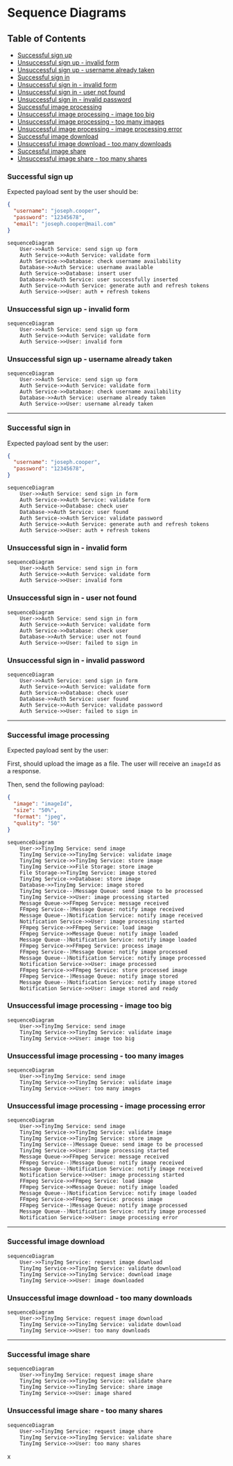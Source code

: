 # Sequence Diagrams

## Table of Contents

- [Successful sign up](#successful-sign-up)
- [Unsuccessful sign up - invalid form](#unsuccessful-sign-up---invalid-form)
- [Unsuccessful sign up - username already taken](#unsuccessful-sign-up---username-already-taken)
- [Successful sign in](#successful-sign-in)
- [Unsuccessful sign in - invalid form](#unsuccessful-sign-in---invalid-form)
- [Unsuccessful sign in - user not found](#unsuccessful-sign-in---user-not-found)
- [Unsuccessful sign in - invalid password](#unsuccessful-sign-in---invalid-password)
- [Successful image processing](#successful-image-processing)
- [Unsuccessful image processing - image too big](#unsuccessful-image-processing---image-too-big)
- [Unsuccessful image processing - too many images](#unsuccessful-image-processing---too-many-images)
- [Unsuccessful image processing - image processing error](#unsuccessful-image-processing---image-processing-error)
- [Successful image download](#successful-image-download)
- [Unsuccessful image download - too many downloads](#unsuccessful-image-download---too-many-downloads)
- [Successful image share](#successful-image-share)
- [Unsuccessful image share - too many shares](#unsuccessful-image-share---too-many-shares)

### Successful sign up

Expected payload sent by the user should be:

```json
{
  "username": "joseph.cooper",
  "password": "12345678",
  "email": "joseph.cooper@mail.com"
}
```

```mermaid
sequenceDiagram
    User->>Auth Service: send sign up form
    Auth Service->>Auth Service: validate form
    Auth Service->>Database: check username availability
    Database->>Auth Service: username available
    Auth Service->>Database: insert user
    Database->>Auth Service: user successfully inserted
    Auth Service->>Auth Service: generate auth and refresh tokens
    Auth Service->>User: auth + refresh tokens
```

### Unsuccessful sign up - invalid form

```mermaid
sequenceDiagram
    User->>Auth Service: send sign up form
    Auth Service->>Auth Service: validate form
    Auth Service->>User: invalid form
```

### Unsuccessful sign up - username already taken

```mermaid
sequenceDiagram
    User->>Auth Service: send sign up form
    Auth Service->>Auth Service: validate form
    Auth Service->>Database: check username availability
    Database->>Auth Service: username already taken
    Auth Service->>User: username already taken
```

---

### Successful sign in

Expected payload sent by the user:

```json
{
  "username": "joseph.cooper",
  "password": "12345678",
}
```

```mermaid
sequenceDiagram
    User->>Auth Service: send sign in form
    Auth Service->>Auth Service: validate form
    Auth Service->>Database: check user
    Database->>Auth Service: user found
    Auth Service->>Auth Service: validate password
    Auth Service->>Auth Service: generate auth and refresh tokens
    Auth Service->>User: auth + refresh tokens
```

### Unsuccessful sign in - invalid form

```mermaid
sequenceDiagram
    User->>Auth Service: send sign in form
    Auth Service->>Auth Service: validate form
    Auth Service->>User: invalid form
```

### Unsuccessful sign in - user not found

```mermaid
sequenceDiagram
    User->>Auth Service: send sign in form
    Auth Service->>Auth Service: validate form
    Auth Service->>Database: check user
    Database->>Auth Service: user not found
    Auth Service->>User: failed to sign in
```

### Unsuccessful sign in - invalid password

```mermaid
sequenceDiagram
    User->>Auth Service: send sign in form
    Auth Service->>Auth Service: validate form
    Auth Service->>Database: check user
    Database->>Auth Service: user found
    Auth Service->>Auth Service: validate password
    Auth Service->>User: failed to sign in
```

---

### Successful image processing

Expected payload sent by the user:

First, should upload the image as a file. The user will receive an `imageId` as a response.

Then, send the following payload:

```json
{
  "image": "imageId",
  "size": "50%",
  "format": "jpeg",
  "quality": "50"
}
```

```mermaid
sequenceDiagram
    User->>TinyImg Service: send image
    TinyImg Service->>TinyImg Service: validate image
    TinyImg Service->>TinyImg Service: store image
    TinyImg Service->>File Storage: store image
    File Storage->>TinyImg Service: image stored
    TinyImg Service->>Database: store image
    Database->>TinyImg Service: image stored
    TinyImg Service--)Message Queue: send image to be processed
    TinyImg Service->>User: image processing started
    Message Queue->>FFmpeg Service: message received
    FFmpeg Service--)Message Queue: notify image received
    Message Queue--)Notification Service: notify image received
    Notification Service->>User: image processing started
    FFmpeg Service->>FFmpeg Service: load image
    FFmpeg Service->>Message Queue: notify image loaded
    Message Queue--)Notification Service: notify image loaded
    FFmpeg Service->>FFmpeg Service: process image
    FFmpeg Service--)Message Queue: notify image processed
    Message Queue--)Notification Service: notify image processed
    Notification Service->>User: image processed
    FFmpeg Service->>FFmpeg Service: store processed image
    FFmpeg Service--)Message Queue: notify image stored
    Message Queue--)Notification Service: notify image stored
    Notification Service->>User: image stored and ready
```

### Unsuccessful image processing - image too big

```mermaid
sequenceDiagram
    User->>TinyImg Service: send image
    TinyImg Service->>TinyImg Service: validate image
    TinyImg Service->>User: image too big
```

### Unsuccessful image processing - too many images

```mermaid
sequenceDiagram
    User->>TinyImg Service: send image
    TinyImg Service->>TinyImg Service: validate image
    TinyImg Service->>User: too many images
```

### Unsuccessful image processing - image processing error

```mermaid
sequenceDiagram
    User->>TinyImg Service: send image
    TinyImg Service->>TinyImg Service: validate image
    TinyImg Service->>TinyImg Service: store image
    TinyImg Service--)Message Queue: send image to be processed
    TinyImg Service->>User: image processing started
    Message Queue->>FFmpeg Service: message received
    FFmpeg Service--)Message Queue: notify image received
    Message Queue--)Notification Service: notify image received
    Notification Service->>User: image processing started
    FFmpeg Service->>FFmpeg Service: load image
    FFmpeg Service->>Message Queue: notify image loaded
    Message Queue--)Notification Service: notify image loaded
    FFmpeg Service->>FFmpeg Service: process image
    FFmpeg Service--)Message Queue: notify image processed
    Message Queue--)Notification Service: notify image processed
    Notification Service->>User: image processing error
```

---

### Successful image download

```mermaid
sequenceDiagram
    User->>TinyImg Service: request image download
    TinyImg Service->>TinyImg Service: validate download
    TinyImg Service->>TinyImg Service: download image
    TinyImg Service->>User: image downloaded
```

### Unsuccessful image download - too many downloads

```mermaid
sequenceDiagram
    User->>TinyImg Service: request image download
    TinyImg Service->>TinyImg Service: validate download
    TinyImg Service->>User: too many downloads
```

---

### Successful image share

```mermaid
sequenceDiagram
    User->>TinyImg Service: request image share
    TinyImg Service->>TinyImg Service: validate share
    TinyImg Service->>TinyImg Service: share image
    TinyImg Service->>User: image shared
```

### Unsuccessful image share - too many shares

```mermaid
sequenceDiagram
    User->>TinyImg Service: request image share
    TinyImg Service->>TinyImg Service: validate share
    TinyImg Service->>User: too many shares
```
x